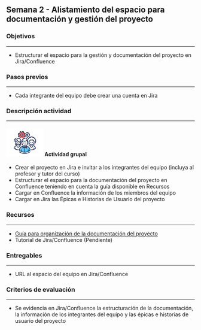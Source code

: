 ## Semana 2 - Alistamiento del espacio para documentación y gestión del proyecto

### Objetivos

---
* Estructurar el espacio para la gestión y documentación del proyecto en Jira/Confluence


### Pasos previos

---
* Cada integrante del equipo debe crear una cuenta en Jira

### Descripción actividad
---

#### ![](./../../assets/images/grupo.png) Actividad grupal

* Crear el proyecto en Jira e invitar a los integrantes del equipo (incluya al profesor y tutor del curso)
* Estructurar el espacio para la documentación del proyecto en Confluence teniendo en cuenta la guía disponible en Recursos
* Cargar en Confluence la información de los miembros del equipo 
* Cargar en Jira las Épicas e Historias de Usuario del proyecto

### Recursos 

---
* [Guía para organización de la documentación del proyecto](https://avargas20.github.io/MISW-Procesos/semanas/semana2/s2_organizacion_de_la_documentacion)
* Tutorial de Jira/Confluence (Pendiente)

### Entregables

---
* URL al espacio del equipo en Jira/Confluence

### Criterios de evaluación

---
* Se evidencia en Jira/Confluence la estructuración de la documentación, la información de los integrantes del equipo y las épicas e historias de usuario del proyecto


